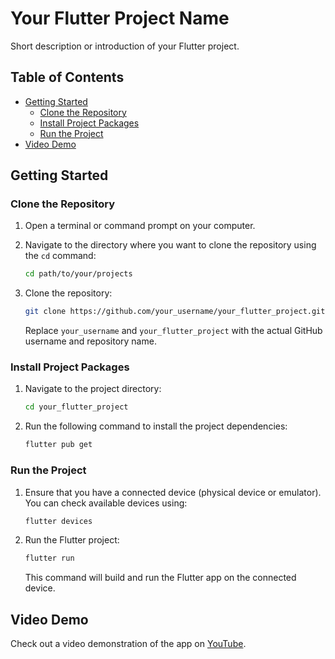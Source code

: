 # Your Flutter Project Name

Short description or introduction of your Flutter project.

## Table of Contents
- [Getting Started](#getting-started)
  - [Clone the Repository](#clone-the-repository)
  - [Install Project Packages](#install-project-packages)
  - [Run the Project](#run-the-project)
- [Video Demo](#video-demo)

## Getting Started

### Clone the Repository

1. Open a terminal or command prompt on your computer.

2. Navigate to the directory where you want to clone the repository using the `cd` command:

    ```bash
    cd path/to/your/projects
    ```

3. Clone the repository:

    ```bash
    git clone https://github.com/your_username/your_flutter_project.git
    ```

    Replace `your_username` and `your_flutter_project` with the actual GitHub username and repository name.

### Install Project Packages

1. Navigate to the project directory:

    ```bash
    cd your_flutter_project
    ```

2. Run the following command to install the project dependencies:

    ```bash
    flutter pub get
    ```

### Run the Project

1. Ensure that you have a connected device (physical device or emulator). You can check available devices using:

    ```bash
    flutter devices
    ```

2. Run the Flutter project:

    ```bash
    flutter run
    ```

    This command will build and run the Flutter app on the connected device.

## Video Demo

Check out a video demonstration of the app on [YouTube](your_youtube_video_url).
